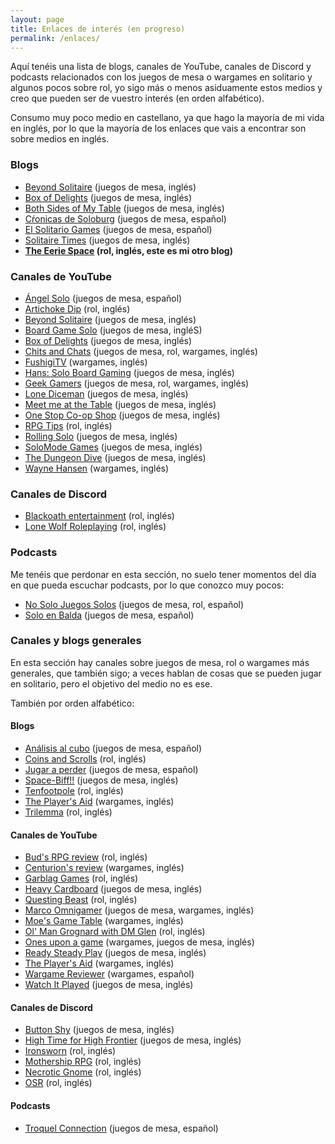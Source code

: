 ```yaml
---
layout: page
title: Enlaces de interés (en progreso)
permalink: /enlaces/
---
```


Aquí tenéis una lista de blogs, canales de YouTube, canales de Discord y 
podcasts relacionados con los juegos de mesa o wargames en solitario y algunos 
pocos sobre rol, yo sigo más o menos asiduamente estos medios y creo que pueden 
ser de vuestro interés (en orden alfabético).

Consumo muy poco medio en castellano, ya que hago la mayoría de mi vida en
inglés, por lo que la mayoría de los enlaces que vais a encontrar son sobre
medios en inglés.

### Blogs

* [Beyond Solitaire](http://www.beyondsolitaire.net/) (juegos de mesa, inglés)
* [Box of Delights](https://www.boxofdelights.net/) (juegos de mesa, inglés)
* [Both Sides of My Table](https://bothsidesofmytable.com/) (juegos de mesa,
  inglés)
* [Cŕonicas de Soloburg](https://icampo28.wixsite.com/cronicasdesoloburg/)
  (juegos de mesa, español)
* [El Solitario Games](https://elsolitariogames.com) (juegos de mesa, español)
* [Solitaire Times](https://www.solitairetimes.net/) (juegos de mesa, inglés)
* **[The Eerie Space](https://eeriespace.github.io) (rol, inglés, este es
  mi otro blog)**

### Canales de YouTube

* [Ángel
  Solo](https://www.youtube.com/channel/UCdU5iz6zseKynvtrMu6VDcw/feed) (juegos
  de mesa, español)
* [Artichoke Dip](https://www.youtube.com/channel/UCY4Ne0FHlPq7qUMti4H--zA)
  (rol, inglés)
* [Beyond Solitaire](https://www.youtube.com/channel/UCUbSYmhAlOW1RorV_jXmo2w)
  (juegos de mesa, inglés)
* [Board Game
  Solo](https://www.youtube.com/channel/UC5xlJDqSZ6jprYcWJenwJrA/featured)
  (juegos de mesa, ingléS)
* [Box of Delights](https://www.youtube.com/user/rickkcroyal/featured) (juegos
  de mesa, inglés)
* [Chits and Chats](https://www.youtube.com/user/kallisto73/videos) (juegos de
  mesa, rol, wargames, inglés)
* [FushigiTV](https://www.youtube.com/user/FushigiTerebi/videos) (wargames,
  inglés)
* [Hans: Solo Board
  Gaming](https://www.youtube.com/channel/UCEqba1Xh4vQGm2beVcVxOdQ/featured)
  (juegos de mesa, inglés)
* [Geek
  Gamers](https://www.youtube.com/channel/UCLnDxuZE6qWwWxZCN9y8JQA/featured)
  (juegos de mesa, rol, wargames, inglés)
* [Lone
  Diceman](https://www.youtube.com/channel/UCVGtmcFxdr6WZYCBi0WgBFA/videos)
  (juegos de mesa, inglés)
* [Meet me at the
  Table](https://www.youtube.com/channel/UCU0PKNCl1I1RNMeAMqN4jsA/featured)
  (juegos de mesa, inglés)
* [One Stop Co-op
  Shop](https://www.youtube.com/channel/UCrOtGhui_jdLdoQNI7PU4Pg) (juegos de
  mesa, inglés)
* [RPG Tips](https://www.youtube.com/channel/UCp_qWaHM9O5dz7gMiXpqKnQ) (rol,
  inglés)
* [Rolling Solo](https://www.youtube.com/channel/UCuh4j6WB-Lh1DbjKe4nBj7w)
  (juegos de mesa, inglés)
* [SoloMode
  Games](https://www.youtube.com/channel/UCVkbOlQJZExa5JDJFMcIkLw/videos)
  (juegos de mesa, inglés)
* [The Dungeon
  Dive](https://www.youtube.com/channel/UCKW6yMwL_aEu83g6DdjVfxw/videos)
  (juegos de mesa, inglés)
* [Wayne
  Hansen](https://www.youtube.com/channel/UC8XZRdLk3u9x3sqN21GOJCg/videos)
  (wargames, inglés)

### Canales de Discord

* [Blackoath entertainment](https://discordapp.com/invite/xjQTcUr) (rol,
  inglés)
* [Lone Wolf Roleplaying](https://discordapp.com/invite/jwYknJY) (rol, inglés)

### Podcasts

Me tenéis que perdonar en esta sección, no suelo tener momentos del día en que
pueda escuchar podcasts, por lo que conozco muy pocos:

* [No Solo Juegos
  Solos](https://www.ivoox.com/en/podcast-no-solo-juego-solos_sq_f1275307_1.html)
  (juegos de mesa, rol, español)
* [Solo en
  Balda](https://www.ivoox.com/en/podcast-solo-balda_sq_f1763083_1.html)
  (juegos de mesa, español)

### Canales y blogs generales

En esta sección hay canales sobre juegos de mesa, rol o wargames más generales,
que también sigo; a veces hablan de cosas que se pueden jugar en solitario,
pero el objetivo del medio no es ese. 

También por orden alfabético:

#### Blogs

* [Análisis al cubo](https://analisisalcubo.es/) (juegos de mesa, español)
* [Coins and Scrolls](https://coinsandscrolls.blogspot.com/) (rol, inglés)
* [Jugar a perder](http://www.jugaraperder.com/) (juegos de mesa, español)
* [Space-Biff!!](https://spacebiff.com/) (juegos de mesa, inglés)
* [Tenfootpole](https://tenfootpole.org/ironspike/) (rol, inglés)
* [The Player's Aid](https://theplayersaid.com/) (wargames, inglés)
* [Trilemma](http://blog.trilemma.com/) (rol, inglés)

#### Canales de YouTube

* [Bud's RPG review](https://www.youtube.com/channel/UC88H-wLe8GKfeyVlewUAnSQ)
  (rol, inglés)
* [Centurion's
  review](https://www.youtube.com/channel/UCbocxXaZ0spVwkCmxWaGZzA) (wargames,
  inglés)
* [Garblag
  Games](https://www.youtube.com/channel/UCESOGHjsqHfaprCL5p1zSzg/featured)
  (rol, inglés)
* [Heavy Cardboard](https://www.youtube.com/channel/UCnuxFrI7_2mBmeay2R5FhXg)
  (juegos de mesa, inglés)
* [Questing Beast](https://www.youtube.com/channel/UCvYwePdbWSEwUa-Pk02u3Zw)
  (rol, inglés)
* [Marco Omnigamer](https://www.youtube.com/channel/UCqjObEZh6BQw2xpgMjPZ7qg)
  (juegos de mesa, wargames, inglés)
* [Moe's Game
  Table](https://www.youtube.com/channel/UCx38RrtDrcR9wnSiWFoVa3Q/videos)
  (wargames, inglés)
* [Ol' Man Grognard with DM
  Glen](https://www.youtube.com/user/SmokestackJones/featured) (rol, inglés)
* [Ones upon a game](https://www.youtube.com/channel/UCufMuaA3bOz34f9YbvGaKLQ)
  (wargames, juegos de mesa, inglés)
* [Ready Steady Play](https://www.youtube.com/channel/UCpp9ydcjWVYOEuQWkw_U38g)
  (juegos de mesa, inglés)
* [The Player's Aid](https://www.youtube.com/channel/UCzgDa9S8nnVLxXPzjBX8WMg)
  (wargames, inglés)
* [Wargame
  Reviewer](https://www.youtube.com/channel/UCj3MsvhtH_vHk5ZxFU24aiQ/videos)
  (wargames, español)
* [Watch It Played](https://www.youtube.com/channel/UCGK9n7svoIjuaQfRIBJXkqQ)
  (juegos de mesa, inglés)

#### Canales de Discord

* [Button Shy](https://discordapp.com/invite/VEkEhCu) (juegos de mesa, inglés)
* [High Time for High Frontier](https://discordapp.com/invite/qSvEYZZ) (juegos
  de mesa, inglés)
* [Ironsworn](https://discordapp.com/invite/8fpWH6J) (rol, inglés)
* [Mothership RPG](https://discord.gg/uuvxG29) (rol, inglés)
* [Necrotic Gnome](https://discord.gg/YprM5nq) (rol, inglés)
* [OSR](https://discordapp.com/invite/4RpPs2c) (rol, inglés)


#### Podcasts

* [Troquel
  Connection](https://www.ivoox.com/en/podcast-troquel-connection_sq_f1303262_1.html)
  (juegos de mesa, español)
